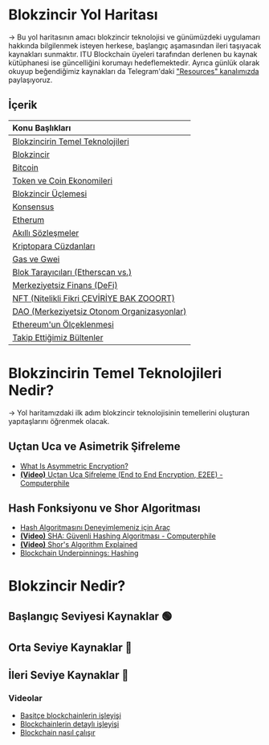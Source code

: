 # Blokzincir Yol Haritası
→ Bu yol haritasının amacı blokzincir teknolojisi ve günümüzdeki uygulamarı hakkında bilgilenmek isteyen herkese, başlangıç aşamasından ileri taşıyacak kaynakları sunmaktır. ITU Blockchain üyeleri tarafından derlenen bu kaynak kütüphanesi ise güncelliğini korumayı hedeflemektedir. Ayrıca günlük olarak okuyup beğendiğimiz kaynakları da Telegram'daki ["Resources" kanalımızda](https://t.me/itublockchain) paylaşıyoruz.

## İçerik
| Konu Başlıkları  |
|:------------- |
| [Blokzincirin Temel Teknolojileri](#Blokzincirin-Temel-Teknolojileri-Nedir?)|
| [Blokzincir](#Blokzincir-Nedir?)|
| [Bitcoin](#Bitcoin-Nedir?)|
| [Token ve Coin Ekonomileri](#Tokenomics-Nedir?)|
| [Blokzincir Üçlemesi](#Blokzincir-Üçlemesi-Nedir?)|
| [Konsensus](#Konsensus-Nedir?)|
| [Etherum](#Ethereum-Nedir?)|
| [Akıllı Sözleşmeler](#Akıllı-Sözleşmeler-Nelerdir)|
| [Kriptopara Cüzdanları](#Cüzdanlar-Nedir?)|
| [Gas ve Gwei](#Gas-ve-Gwei-Nedir?)|
| [Blok Tarayıcıları (Etherscan vs.)](#Blok-Tarayıcıları-Nedir?)|
| [Merkeziyetsiz Finans (DeFi)](#Merkeziyetsiz-Finans-Nedir?)|
| [NFT (Nitelikli Fikri ÇEVİRİYE BAK ZOOORT)](#NFT-Nedir?)|
| [DAO (Merkeziyetsiz Otonom Organizasyonlar)](#DAO-Nedir?)|
| [Ethereum'un Ölçeklenmesi](#Ethereum'un-Ölçeklenme-Çözümleri)|
| [Takip Ettiğimiz Bültenler](#Faydalı-Bültenler)|

# Blokzincirin Temel Teknolojileri Nedir?
→ Yol haritamızdaki ilk adım blokzincir teknolojisinin temellerini oluşturan yapıtaşlarını öğrenmek olacak.
## Uçtan Uca ve Asimetrik Şifreleme
* [What Is Asymmetric Encryption?](https://dzone.com/articles/what-is-asymmetric-encryption-understand-with-simp-1)
* [**(Video)** Uçtan Uca Şifreleme (End to End Encryption, E2EE) - Computerphile](https://www.youtube.com/watch?v=jkV1KEJGKRA)
## Hash Fonksiyonu ve Shor Algoritması
* [Hash Algoritmasını Deneyimlemeniz için Araç](https://emn178.github.io/online-tools/sha256.html)
* [**(Video)** SHA: Güvenli Hashing Algoritması - Computerphile](https://www.youtube.com/watch?v=DMtFhACPnTY)
* [**(Video)** Shor's Algorithm Explained](https://www.youtube.com/watch?v=lvTqbM5Dq4Q)
* [Blockchain Underpinnings: Hashing](https://medium.com/@ConsenSys/blockchain-underpinnings-hashing-7f4746cbd66b)


# Blokzincir Nedir?
## Başlangıç Seviyesi Kaynaklar 🟢

## Orta Seviye Kaynaklar 🔵

## İleri Seviye Kaynaklar 🔴

### Videolar
* [Basitçe blockchainlerin işleyişi](https://www.youtube.com/watch?v=SSo_EIwHSd4)
* [Blockchainlerin detaylı işleyişi](https://www.youtube.com/watch?v=bBC-nXj3Ng4)
* [Blockchain nasıl çalışır](https://www.youtube.com/watch?v=kHybf1aC-jE)
